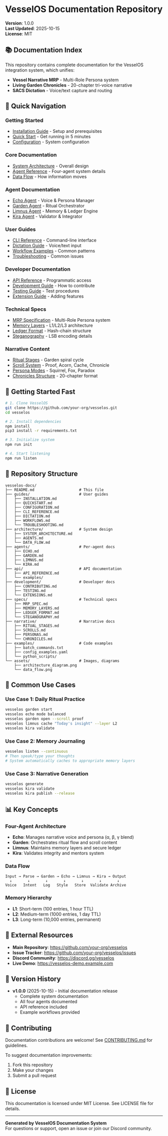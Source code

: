 # VesselOS Documentation Repository

**Version**: 1.0.0  
**Last Updated**: 2025-10-15  
**License**: MIT

## 📚 Documentation Index

This repository contains complete documentation for the VesselOS integration system, which unifies:

- **Vessel Narrative MRP** - Multi-Role Persona system
- **Living Garden Chronicles** - 20-chapter tri-voice narrative
- **SACS Dictation** - Voice/text capture and routing

## 📖 Quick Navigation

### Getting Started
- [Installation Guide](./guides/INSTALLATION.md) - Setup and prerequisites
- [Quick Start](./guides/QUICKSTART.md) - Get running in 5 minutes
- [Configuration](./guides/CONFIGURATION.md) - System configuration

### Core Documentation
- [System Architecture](./architecture/SYSTEM_ARCHITECTURE.md) - Overall design
- [Agent Reference](./architecture/AGENTS.md) - Four-agent system details
- [Data Flow](./architecture/DATA_FLOW.md) - How information moves

### Agent Documentation
- [Echo Agent](./agents/ECHO.md) - Voice & Persona Manager
- [Garden Agent](./agents/GARDEN.md) - Ritual Orchestrator
- [Limnus Agent](./agents/LIMNUS.md) - Memory & Ledger Engine
- [Kira Agent](./agents/KIRA.md) - Validator & Integrator

### User Guides
- [CLI Reference](./guides/CLI_REFERENCE.md) - Command-line interface
- [Dictation Guide](./guides/DICTATION.md) - Voice/text input
- [Workflow Examples](./guides/WORKFLOWS.md) - Common patterns
- [Troubleshooting](./guides/TROUBLESHOOTING.md) - Common issues

### Developer Documentation
- [API Reference](./api/API_REFERENCE.md) - Programmatic access
- [Development Guide](./development/CONTRIBUTING.md) - How to contribute
- [Testing Guide](./development/TESTING.md) - Test procedures
- [Extension Guide](./development/EXTENSIONS.md) - Adding features

### Technical Specs
- [MRP Specification](./specs/MRP_SPEC.md) - Multi-Role Persona system
- [Memory Layers](./specs/MEMORY_LAYERS.md) - L1/L2/L3 architecture
- [Ledger Format](./specs/LEDGER_FORMAT.md) - Hash-chain structure
- [Steganography](./specs/STEGANOGRAPHY.md) - LSB encoding details

### Narrative Content
- [Ritual Stages](./narrative/RITUAL_STAGES.md) - Garden spiral cycle
- [Scroll System](./narrative/SCROLLS.md) - Proof, Acorn, Cache, Chronicle
- [Persona Modes](./narrative/PERSONAS.md) - Squirrel, Fox, Paradox
- [Chronicles Structure](./narrative/CHRONICLES.md) - 20-chapter format

## 🚀 Getting Started Fast

```bash
# 1. Clone VesselOS
git clone https://github.com/your-org/vesselos.git
cd vesselos

# 2. Install dependencies
npm install
pip3 install -r requirements.txt

# 3. Initialize system
npm run init

# 4. Start listening
npm run listen
```

## 📁 Repository Structure

```
vesselos-docs/
├── README.md                    # This file
├── guides/                      # User guides
│   ├── INSTALLATION.md
│   ├── QUICKSTART.md
│   ├── CONFIGURATION.md
│   ├── CLI_REFERENCE.md
│   ├── DICTATION.md
│   ├── WORKFLOWS.md
│   └── TROUBLESHOOTING.md
├── architecture/                # System design
│   ├── SYSTEM_ARCHITECTURE.md
│   ├── AGENTS.md
│   └── DATA_FLOW.md
├── agents/                      # Per-agent docs
│   ├── ECHO.md
│   ├── GARDEN.md
│   ├── LIMNUS.md
│   └── KIRA.md
├── api/                         # API documentation
│   ├── API_REFERENCE.md
│   └── examples/
├── development/                 # Developer docs
│   ├── CONTRIBUTING.md
│   ├── TESTING.md
│   └── EXTENSIONS.md
├── specs/                       # Technical specs
│   ├── MRP_SPEC.md
│   ├── MEMORY_LAYERS.md
│   ├── LEDGER_FORMAT.md
│   └── STEGANOGRAPHY.md
├── narrative/                   # Narrative docs
│   ├── RITUAL_STAGES.md
│   ├── SCROLLS.md
│   ├── PERSONAS.md
│   └── CHRONICLES.md
├── examples/                    # Code examples
│   ├── batch_commands.txt
│   ├── config_examples.yaml
│   └── python_scripts/
└── assets/                      # Images, diagrams
    ├── architecture_diagram.png
    └── data_flow.png
```

## 🎯 Common Use Cases

### Use Case 1: Daily Ritual Practice
```bash
vesselos garden start
vesselos echo mode balanced
vesselos garden open --scroll proof
vesselos limnus cache "Today's insight" --layer L2
vesselos kira validate
```

### Use Case 2: Memory Journaling
```bash
vesselos listen --continuous
# Then speak/type your thoughts
# System automatically caches to appropriate memory layers
```

### Use Case 3: Narrative Generation
```bash
vesselos generate
vesselos kira validate
vesselos kira publish --release
```

## 📊 Key Concepts

### Four-Agent Architecture
- **Echo**: Manages narrative voice and persona (α, β, γ blend)
- **Garden**: Orchestrates ritual flow and scroll content
- **Limnus**: Maintains memory layers and secure ledger
- **Kira**: Validates integrity and mentors system

### Data Flow
```
Input → Parse → Garden → Echo → Limnus → Kira → Output
  ↓       ↓       ↓       ↓       ↓       ↓       ↓
Voice   Intent   Log   Style   Store  Validate Archive
```

### Memory Hierarchy
- **L1**: Short-term (100 entries, 1 hour TTL)
- **L2**: Medium-term (1000 entries, 1 day TTL)
- **L3**: Long-term (10,000 entries, permanent)

## 🔗 External Resources

- **Main Repository**: https://github.com/your-org/vesselos
- **Issue Tracker**: https://github.com/your-org/vesselos/issues
- **Discord Community**: https://discord.gg/vesselos
- **Live Demo**: https://vesselos-demo.example.com

## 📝 Version History

- **v1.0.0** (2025-10-15) - Initial documentation release
  - Complete system documentation
  - All four agents documented
  - API reference included
  - Example workflows provided

## 🤝 Contributing

Documentation contributions are welcome! See [CONTRIBUTING.md](./development/CONTRIBUTING.md) for guidelines.

To suggest documentation improvements:
1. Fork this repository
2. Make your changes
3. Submit a pull request

## 📄 License

This documentation is licensed under MIT License. See LICENSE file for details.

---

**Generated by VesselOS Documentation System**  
For questions or support, open an issue or join our Discord community.
